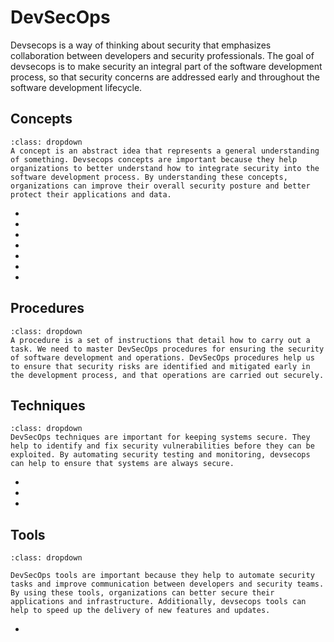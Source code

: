 # DevSecOps

Devsecops is a way of thinking about security that emphasizes collaboration between developers and security professionals. The goal of devsecops is to make security an integral part of the software development process, so that security concerns are addressed early and throughout the software development lifecycle.


## Concepts

```{admonition} Why is learning fundamental DevSecOps concepts important?
:class: dropdown
A concept is an abstract idea that represents a general understanding of something. Devsecops concepts are important because they help organizations to better understand how to integrate security into the software development process. By understanding these concepts, organizations can improve their overall security posture and better protect their applications and data.
```
* [](introduction-to-devops-culture-and-practices)
* [](introduction-to-the-devsecops-environment)
* [](devsecops-automated-security-for-continuous-delivery)
* [](common-application-security-testing-ast-tools-in-devsecops)
* [](the-6-components-of-devsecops)
* [](what-is-continuous-integration)
* [](benefits-of-continuous-delivery-cd)


## Procedures

```{admonition} What is a procedure and a workflow and why are they important in DevSecOps?
:class: dropdown
A procedure is a set of instructions that detail how to carry out a task. We need to master DevSecOps procedures for ensuring the security of software development and operations. DevSecOps procedures help us to ensure that security risks are identified and mitigated early in the development process, and that operations are carried out securely.
```

## Techniques

```{admonition} Why is learning DevSecOps techniques important?
:class: dropdown
DevSecOps techniques are important for keeping systems secure. They help to identify and fix security vulnerabilities before they can be exploited. By automating security testing and monitoring, devsecops can help to ensure that systems are always secure.
```


* [](appsec-pipeline-why-shared-security-accountability-is-key-to-success)
* [](the-starting-foundations-of-a-software-security-education-program)
* [](deployment-methods-in-continuos-delivery)


## Tools

```{admonition} Why do I need to master DevSecOps tools?
:class: dropdown

DevSecOps tools are important because they help to automate security tasks and improve communication between developers and security teams. By using these tools, organizations can better secure their applications and infrastructure. Additionally, devsecops tools can help to speed up the delivery of new features and updates.

```

* [](introduction-to-configuration-management)



